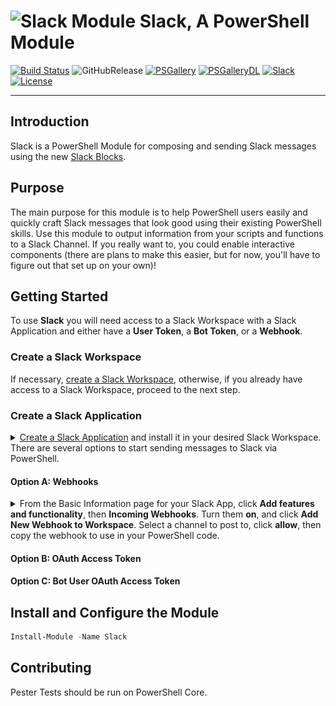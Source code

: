 # <img src="https://raw.githubusercontent.com/mgeorgebrown89/Slack/master/Media/Slack_Module_icon.png" alt="Slack Module" width="50"/> Slack, A PowerShell Module

[![Build Status](https://img.shields.io/endpoint.svg?url=https%3A%2F%2Factions-badge.atrox.dev%2Fmgeorgebrown89%2Fslack%2Fbadge%3Fref%3Dmaster&style=for-the-badge)](https://actions-badge.atrox.dev/mgeorgebrown89/slack/goto?ref=master)
![GitHubRelease][] [![PSGallery][]][PSGalleryLink] [![PSGalleryDL][]][PSGalleryDLLink] [![Slack][]][SlackLink] [![License][]][LicenseLink]

---

## Introduction

Slack is a PowerShell Module for composing and sending Slack messages using the new [Slack Blocks](https://api.slack.com/block-kit).

## Purpose

The main purpose for this module is to help PowerShell users easily and quickly craft Slack messages that look good using their existing PowerShell skills. Use this module to output information from your scripts and functions to a Slack Channel. If you really want to, you could enable interactive components (there are plans to make this easier, but for now, you'll have to figure out that set up on your own)!

## Getting Started

To use **Slack** you will need access to a Slack Workspace with a Slack Application and either have a **User Token**, a **Bot Token**, or a **Webhook**.

### Create a Slack Workspace

If necessary, [create a Slack Workspace](https://slack.com/create), otherwise, if you already have access to a Slack Workspace, proceed to the next step.

### Create a Slack Application

<details>
<summary><a href="https://api.slack.com/apps">Create a Slack Application</a> and install it in your desired Slack Workspace. </summary>
<br>
<img src="Media\gifs\createSlackApp1.gif">
</details>
There are several options to start sending messages to Slack via PowerShell.

#### Option A: Webhooks

<details>
<summary>From the Basic Information page for your Slack App, click <b>Add features and functionality</b>, then <b>Incoming Webhooks</b>. Turn them <b>on</b>, and click <b>Add New Webhook to Workspace</b>. Select a channel to post to, click <b>allow</b>, then copy the webhook to use in your PowerShell code.</summary>
<br>
<img src="Media\gifs\createSlackWebhook1.gif">
</details>

#### Option B: OAuth Access Token

#### Option C: Bot User OAuth Access Token

## Install and Configure the Module

```powershell
Install-Module -Name Slack
```

## Contributing

Pester Tests should be run on PowerShell Core.

[GitHubActions]: https://img.shields.io/endpoint.svg?url=https%3A%2F%2Factions-badge.atrox.dev%2Fatrox%2Fsync-dotenv%2Fbadge&style=for-the-badge
[GitHubActionsLink]: https://actions-badge.atrox.dev/atrox/sync-dotenv/goto

[GitHubRelease]: https://img.shields.io/github/v/release/mgeorgebrown89/slack?style=for-the-badge&color=36C5F0

[PSGallery]: https://img.shields.io/powershellgallery/v/Slack.svg?logo=powershell&label=Powershell+Gallery&style=for-the-badge&color=2EB67D
[PSGalleryLink]: https://www.powershellgallery.com/packages/Slack

[PSGalleryDL]: https://img.shields.io/powershellgallery/dt/Slack.svg?logo=powershell&label=downloads&style=for-the-badge&color=ECB22E
[PSGalleryDLLink]: https://www.powershellgallery.com/packages/Slack

[Slack]: https://img.shields.io/badge/Slack-Join-brightgreen.svg?logo=slack&label=Slack&style=for-the-badge&color=E01E5A
[SlackLink]: https://osh.slack.com/

[License]: https://img.shields.io/github/license/mgeorgebrown89/slack.svg?label=License&style=for-the-badge&color=4A154B
[LicenseLink]: https://github.com/mgeorgebrown89/Slack/blob/master/LICENSE
